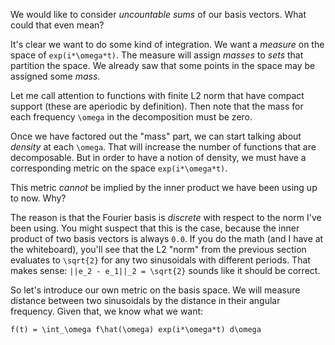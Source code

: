 We would like to consider *uncountable sums* of our basis vectors. What
could that even mean?

It's clear we want to do some kind of integration. We want a *measure*
on the space of `exp(i*\omega*t)`. The measure will assign *masses* to
*sets* that partition the space. We already saw that some points in the
space may be assigned some *mass*.

Let me call attention to functions with finite L2 norm that have compact
support (these are aperiodic by definition). Then note that the mass for
each frequency `\omega` in the decomposition must be zero.

Once we have factored out the "mass" part, we can start talking about
*density* at each `\omega`. That will increase the number of functions
that are decomposable. But in order to have a notion of density, we must
have a corresponding metric on the space `exp(i*\omega*t)`.

This metric *cannot* be implied by the inner product we have been using
up to now. Why?

The reason is that the Fourier basis is *discrete* with respect to the
norm I've been using. You might suspect that this is the case, because
the inner product of two basis vectors is always `0.0`. If you do the
math (and I have at the whiteboard), you'll see that the L2 "norm" from
the previous section evaluates to `\sqrt{2}` for any two sinusoidals
with different periods. That makes sense: `||e_2 - e_1||_2 = \sqrt{2}`
sounds like it should be correct.

So let's introduce our own metric on the basis space. We will measure
distance between two sinusoidals by the distance in their angular
frequency. Given that, we know what we want:

    f(t) = \int_\omega f\hat(\omega) exp(i*\omega*t) d\omega
